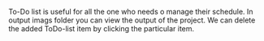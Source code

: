 To-Do list is useful for all the one who needs o manage their schedule.
In output imags folder you can view the output of the project.
We can delete the added ToDo-list item by clicking the particular item.